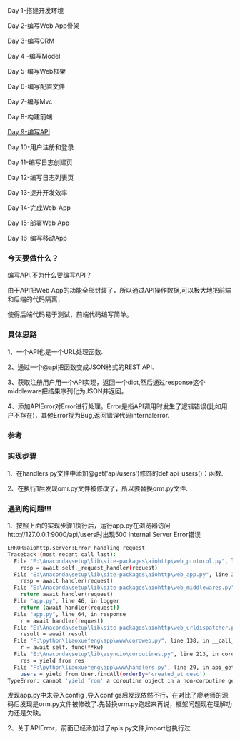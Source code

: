 Day 1-搭建开发环境

Day 2-编写Web App骨架

Day 3-编写ORM

Day 4 -编写Model

Day 5-编写Web框架

Day 6-编写配置文件

Day 7-编写Mvc

Day 8-构建前端

<u>Day 9-编写API</u>

Day 10-用户注册和登录

Day 11-编写日志创建页

Day 12-编写日志列表页

Day 13-提升开发效率

Day 14-完成Web-App

Day 15-部署Web App

Day 16-编写移动App



### 今天要做什么？

编写API.不为什么要编写API？

由于API把Web App的功能全部封装了，所以通过API操作数据,可以极大地把前端和后端的代码隔离，

使得后端代码易于测试，前端代码编写简单。

### 具体思路
1、一个API也是一个URL处理函数.

2、通过一个@api把函数变成JSON格式的REST  API.

3、获取注册用户用一个API实现，返回一个dict,然后通过response这个middleware把结果序列化为JSON并返回。

4、添加APIError对Error进行处理。Error是指API调用时发生了逻辑错误(比如用户不存在)，其他Error视为Bug,返回错误代码internalerror.

### 参考

### 实现步骤

1、在handlers.py文件中添加@get('api/users')修饰的def api_users()：函数.

2、在执行1后发现omr.py文件被修改了，所以要替换orm.py文件.



### 遇到的问题!!!

1、按照上面的实现步骤1执行后，运行app.py在浏览器访问http://127.0.0.1:9000/api/users时出现500 Internal Server Error错误

```bash
ERROR:aiohttp.server:Error handling request
Traceback (most recent call last):
  File "E:\Anaconda\setup\lib\site-packages\aiohttp\web_protocol.py", line 381, in start
    resp = await self._request_handler(request)
  File "E:\Anaconda\setup\lib\site-packages\aiohttp\web_app.py", line 310, in _handle
    resp = await handler(request)
  File "E:\Anaconda\setup\lib\site-packages\aiohttp\web_middlewares.py", line 88, in impl
    return await handler(request)
  File "app.py", line 46, in logger
    return (await handler(request))
  File "app.py", line 64, in response
    r = await handler(request)
  File "E:\Anaconda\setup\lib\site-packages\aiohttp\web_urldispatcher.py", line 136, in handler_wrapper
    result = await result
  File "F:\python\liaoxuefeng\app\www\coroweb.py", line 138, in __call__
    r = await self._func(**kw)
  File "E:\Anaconda\setup\lib\asyncio\coroutines.py", line 213, in coro
    res = yield from res
  File "F:\python\liaoxuefeng\app\www\handlers.py", line 29, in api_get_users
    users = yield from User.findAll(orderBy='created_at desc')
TypeError: cannot 'yield from' a coroutine object in a non-coroutine generator
```

发现app.py中未导入config ,导入configs后发现依然不行，在对比了廖老师的源码后发现是orm.py文件被修改了.先替换orm.py跑起来再说，框架问题现在理解功力还是欠缺。

2、关于APIError，前面已经添加过了apis.py文件,import也执行过.